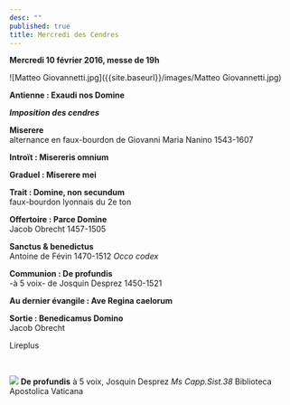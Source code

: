 ```yaml
---
desc: ""
published: true
title: Mercredi des Cendres
---
```



**Mercredi 10 février 2016, messe de 19h**

![Matteo Giovannetti.jpg]({{site.baseurl}}/images/Matteo Giovannetti.jpg)

**Antienne : Exaudi nos Domine**

***Imposition des cendres***

**Miserere**  
alternance en faux-bourdon de Giovanni Maria Nanino 1543-1607

**Introït : Misereris omnium**

**Graduel : Miserere mei**

**Trait : Domine, non secundum**  
faux-bourdon lyonnais du 2e ton

**Offertoire : Parce Domine**  
Jacob Obrecht 1457-1505

**Sanctus & benedictus**  
Antoine de Févin 1470-1512 *Occo codex*

**Communion : De profundis**  
-à 5 voix- de Josquin Desprez 1450-1521

**Au dernier évangile : Ave Regina caelorum**  

**Sortie : Benedicamus Domino**  
Jacob Obrecht

Lireplus

&nbsp;

![]({{site.baseurl}}/images/De%20profundis%20Josquin.jpg)
**De profundis** à 5 voix, Josquin Desprez *Ms Capp.Sist.38* Biblioteca Apostolica Vaticana
